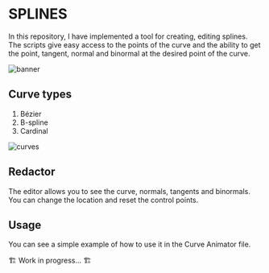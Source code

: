 # SPLINES
In this repository, I have implemented a tool for creating, editing splines. The scripts give easy access to the points of the curve and the ability to get the point, tangent, normal and binormal at the desired point of the curve.

![banner](https://github.com/akihiko47/Parametric-Curves-And-Splines/blob/main/Images/banner.gif)

## Curve types
1) Bézier
2) B-spline
3) Cardinal

![curves](https://github.com/akihiko47/Parametric-Curves-And-Splines/blob/main/Images/curves.gif)

## Redactor
The editor allows you to see the curve, normals, tangents and binormals. You can change the location and reset the control points.

## Usage
You can see a simple example of how to use it in the Curve Animator file.


🏗️ Work in progress... 🏗️